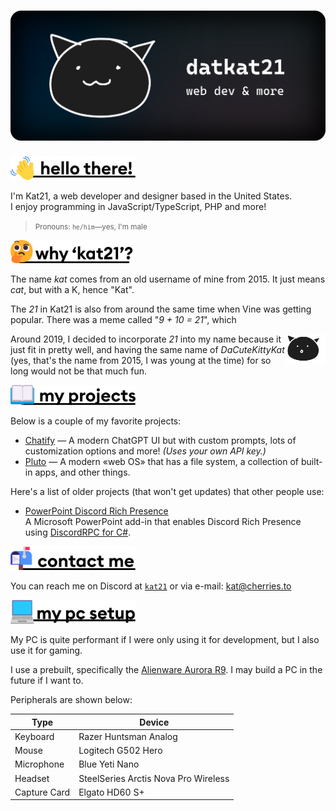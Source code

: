 # ![Cat banner logo](assets/cat2023.svg)

<a id="hello-there">
<picture>
  <source media="(prefers-color-scheme: dark)" srcset="assets/headings/hellothere-light.svg">
  <img width=200 title="hello there!" alt="hello there!" src="assets/headings/hellothere-dark.svg">
</picture>
<br>

I'm Kat21, a web developer and designer based in the United States.   
I enjoy programming in JavaScript/TypeScript, PHP and more!

<blockquote><small>Pronouns: <code>he/him</code>&mdash;yes, I'm male</small></blockquote>

<a id="why-kat21">
<picture>
  <source media="(prefers-color-scheme: dark)" srcset="assets/headings/whyname-light.svg">
  <img width=200 title="why the name 'kat21'?" alt="why the name 'kat21'?" src="assets/headings/whyname-dark.svg">
</picture>
<br>

The name *kat* comes from an old username of mine from 2015. It just means _cat_, but with a K, hence "Kat".

The *21* in Kat21 is also from around the same time when Vine was getting popular. There was a meme called "*9 + 10 = 21*", which 

<img align=right src="assets/stickers/cat-open-mouth-small.svg" width=64>

Around 2019, I decided to incorporate *21* into my name because it just fit in pretty well, and having the same name of _DaCuteKittyKat_ (yes, that's the name from 2015, I was young at the time) for so long would not be that much fun.

<a id="my-projects">
<picture>
  <source media="(prefers-color-scheme: dark)" srcset="assets/headings/myprojects-light.svg">
  <img width=200 title="why the name 'kat21'?" alt="why the name 'kat21'?" src="assets/headings/myprojects-dark.svg">
</picture>
<br>

Below is a couple of my favorite projects:

* [Chatify](https://github.com/datkat21/chatgpt-chatify) — A modern ChatGPT UI but with custom prompts, lots of customization options and more! *(Uses your own API key.)*
* [Pluto](https://github.com/datkat21/pluto-web-os) — A modern &laquo;web OS&raquo; that has a file system, a collection of built-in apps, and other things.

Here's a list of older projects (that won't get updates) that other people use:

* [PowerPoint Discord Rich Presence](https://github.com/datkat21/PowerPoint-Discord-RPC)    
  A Microsoft PowerPoint add-in that enables Discord Rich Presence using [DiscordRPC for C#](https://github.com/Lachee/discord-rpc-csharp).

<a id="contact-me">
<picture>
  <source media="(prefers-color-scheme: dark)" srcset="assets/headings/contactme-light.svg">
  <img width=200 title="contact me" alt="contact me" src="assets/headings/contactme-dark.svg">
</picture>
<br>

You can reach me on Discord at [`kat21`](https://discordapp.com/users/352651395683319821) or via e-mail: [kat@cherries.to](mailto:kat@cherries.to)

<a id="my-setup">
<picture>
  <source media="(prefers-color-scheme: dark)" srcset="assets/headings/mysetup-light.svg">
  <img width=200 title="my setup" alt="my setup" src="assets/headings/mysetup-dark.svg">
</picture>
<br>

My PC is quite performant if I were only using it for development, but I also use it for gaming.

I use a prebuilt, specifically the [Alienware Aurora R9](https://www.dell.com/en-us/shop/gaming-and-games/alienware-aurora-r9-gaming-desktop/spd/alienware-aurora-r9-desktop). I may build a PC in the future if I want to.

Peripherals are shown below:

| Type         | Device                               |
| ------------ | ------------------------------------ |
| Keyboard     | Razer Huntsman Analog                |
| Mouse        | Logitech G502 Hero                   |
| Microphone   | Blue Yeti Nano                       |
| Headset      | SteelSeries Arctis Nova Pro Wireless |
| Capture Card | Elgato HD60 S+                       |